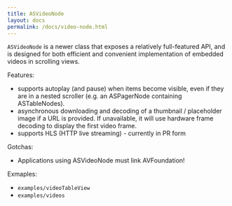 ```yaml
---
title: ASVideoNode
layout: docs
permalink: /docs/video-node.html
---
```


`ASVideoNode` is a newer class that exposes a relatively full-featured API, and is designed for both efficient and convenient implementation of embedded videos in scrolling views.

Features:
- supports autoplay (and pause) when items become visible, even if they are in a nested scroller (e.g. an ASPagerNode containing ASTableNodes). 
- asynchronous downloading and decoding of a thumbnail / placeholder image if a URL is provided. If unavailable, it will use hardware frame decoding to display the first video frame. 
- supports HLS (HTTP live streaming) - currently in PR form

Gotchas:
- Applications using ASVideoNode must link AVFoundation!

Exmaples:
- `examples/videoTableView`
- `examples/videos`
